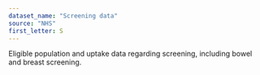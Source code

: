```yaml
---
dataset_name: "Screening data"
source: "NHS"
first_letter: S
---
```

Eligible population and uptake data regarding screening, including bowel and breast screening.